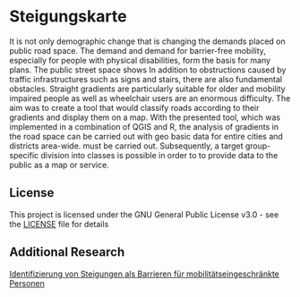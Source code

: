 # Steigungskarte

It is not only demographic change that is changing the demands placed on public road space. The demand and demand for barrier-free mobility, especially for people with physical disabilities, form the basis for many plans. The public street space shows In addition to obstructions caused by traffic infrastructures such as signs and stairs, there are also fundamental obstacles. Straight gradients are particularly suitable for older and mobility impaired people as well as wheelchair users are an enormous difficulty. The aim was to create a tool that would classify roads according to their gradients and display them on a map. With the presented tool, which was implemented in a combination of QGIS and R, the analysis of gradients in the road space can be carried out with geo basic data for entire cities and districts area-wide. must be carried out. Subsequently, a target group-specific division into classes is possible in order to to provide data to the public as a map or service.

## License
This project is licensed under the GNU General Public License v3.0 - see the [LICENSE](LICENSE) file for details

## Additional Research
[Identifizierung von Steigungen als Barrieren für mobilitätseingeschränkte Personen](https://programm.corp.at/cdrom2017/papers2017/CORP2017_82.pdf)
